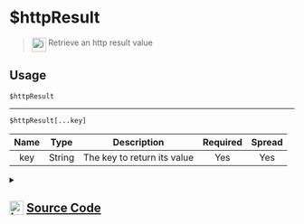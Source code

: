 # $httpResult
> <img align="top" src="https://upload.wikimedia.org/wikipedia/commons/thumb/e/e4/Infobox_info_icon.svg/160px-Infobox_info_icon.svg.png?20150409153300" alt="image" width="25" height="auto"> Retrieve an http result value
## Usage
```
$httpResult
```
---
```
$httpResult[...key]
```
| Name | Type | Description | Required | Spread
| :---: | :---: | :---: | :---: | :---: |
key | String | The key to return its value | Yes | Yes
<details>
<summary>
    
## <img align="top" src="https://cdn4.iconfinder.com/data/icons/iconsimple-logotypes/512/github-512.png" alt="image" width="25" height="auto">  [Source Code](https://github.com/tryforge/ForgeScript-V2/blob/main/src/native/httpResult.ts)
    
</summary>
    
```ts
import { ArgType, NativeFunction } from "../structures/@internal/NativeFunction"
import { Return } from "../structures/@internal/Return"

export default new NativeFunction({
    name: "$httpResult",
    version: "1.2.0",
    description: "Retrieve an http result value",
    args: [
        {
            name: "key",
            description: "The key to return its value",
            required: true,
            type: ArgType.String,
            rest: true
        },
    ],
    brackets: false,
    unwrap: true,
    execute(ctx, [args]) {
        const env = ctx.getEnvironmentKey("result", ...args)
        return this.successJSON(env)
    },
})

```
    
</details>